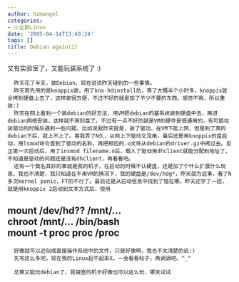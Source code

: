 ```yaml
---
author: hzmangel
categories:
- 小企鹅Linux
date: '2005-04-14T13:49:24'
tags: []
title: Debian again(1)
---
```

又有实验室了，又能玩装系统了 :)  

      昨天花了半天，装Debian，现在说说昨天碰到的一些事情。  
      昨天首先用的是knoppix装，用了knx-hdinstall后，等了大概半个小时多，knoppix就全拷到硬盘上去了，这样装很方便，不过不好的就是加了不少不要的东西，感觉不爽，所以重装:)  
      昨天在网上看到一个装debian的好方法，用VM把debian的基系统装到硬盘中去，再进debian网络安装，这样就不用刻盘了。不过有一点不好的就是VM的硬件是很通用的，有可能在装驱动的时候后遇到一些问题，比如说我昨天就是，装了驱动，在VM下能上网，但是到了真的debian下后，就上不上了。害我弄了N久，从网上下驱动又没用。最后还是用knoppix的盘启动，用lsmod命令查到了驱动的名称，再把相应的.o文件从debian的driver.gz中拷过去。反正第一次启动后，用了insmod filename.o后，载入了驱动用dhclient就能分配到地址了，不知道是驱动的问题还是没有dhclient，再看看吧。  
      还有一个莫名其妙的事就是我的机子，在启动的时候不认硬盘，还是加了个什么扩展什么玩意，我也不清楚，我只知道在不用VM的情况下，我的硬盘是/dev/hdg*，昨天就为这事，看了N多次kernel panic，FT的不行了。最后还是从启动信息中找到了错在哪。昨天还学了一招，就是用knoppix 2启动到文本方式后，使用  
mount /dev/hd?? /mnt/...  
chroot /mnt/... /bin/bash  
mount -t proc proc /proc  
---  
  
      好像就可以近似成直接操作系统中的文件，只是好像啊，我也不太清楚的说:)  
      先写这么多吧，现在我的Linux起不起来X，一会看看帖子，再调调吧。^_^

      总算又能玩debian了，我寝室的机子好像也可以这么玩，哪天试试